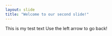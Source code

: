 ```yaml
---
layout: slide
title: "Welcome to our second slide!"
---
```

This is my test text
Use the left arrow to go back!
